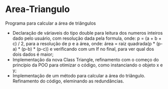 # Area-Triangulo
Programa para calcular a área de triângulos
- Declaração de váriaveis do tipo double para leitura dos numeros inteiros dado pelo usuário, com resolução dada pela formula, onde: p = (a + b + c) / 2, para a resolução de p e a área, onde: área = raiz quadrada(p * (p-a) * (p-b) * (p-c)) e verificando com um If no final, para ver qual dos dois dados é maior;
- Implementação da nova Class Triangle, refinamento com o começo do princípio da POO para otimizar o código, como instanciando o objeto x e y;
- Implementação de um método para calcular a área do triângulo. Refinamento do código, eleminando as redundâncias.
